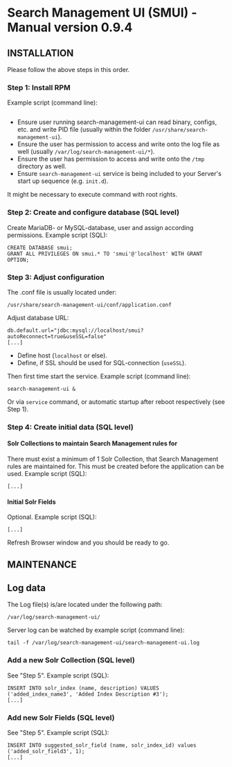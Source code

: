 # Search Management UI (SMUI) - Manual version 0.9.4

## INSTALLATION

Please follow the above steps in this order.

### Step 1: Install RPM

Example script (command line):

```rpm -i PATH/search-management-ui-VERSION.noarch.rpm
```

* Ensure user running search-management-ui can read binary, configs, etc. and write PID file (usually within the folder `/usr/share/search-management-ui`).
* Ensure the user has permission to access and write onto the log file as well (usually `/var/log/search-management-ui/*`).
* Ensure the user has permission to access and write onto the `/tmp` directory as well.
* Ensure `search-management-ui` service is being included to your Server's start up sequence (e.g. `init.d`).

It might be necessary to execute command with root rights.

### Step 2: Create and configure database (SQL level)

Create MariaDB- or MySQL-database, user and assign according permissions. Example script (SQL):

```CREATE USER 'smui'@'localhost' IDENTIFIED BY 'smui';
CREATE DATABASE smui;
GRANT ALL PRIVILEGES ON smui.* TO 'smui'@'localhost' WITH GRANT OPTION;
```

### Step 3: Adjust configuration

The .conf file is usually located under:

```/usr/share/search-management-ui/conf/application.conf```

Adjust database URL:

```[...]
db.default.url="jdbc:mysql://localhost/smui?autoReconnect=true&useSSL=false"
[...]
```

* Define host (`localhost` or else).
* Define, if SSL should be used for SQL-connection (`useSSL`).

Then first time start the service. Example script (command line):

```search-management-ui &```

Or via `service` command, or automatic startup after reboot respectively (see Step 1).

### Step 4: Create initial data (SQL level)

#### Solr Collections to maintain Search Management rules for

There must exist a minimum of 1 Solr Collection, that Search Management rules are maintained for. This must be created before the application can be used. Example script (SQL):

```INSERT INTO solr_index (name, description) VALUES ('index_name1', 'Solr Search Index');
[...]
```

#### Initial Solr Fields

Optional. Example script (SQL):

```INSERT INTO suggested_solr_field (name, solr_index_id) values ('microline1', 1);
[...]
```

Refresh Browser window and you should be ready to go.

## MAINTENANCE

## Log data

The Log file(s) is/are located under the following path:

```/var/log/search-management-ui/```

Server log can be watched by example script (command line):

```tail -f /var/log/search-management-ui/search-management-ui.log```

### Add a new Solr Collection (SQL level)

See "Step 5". Example script (SQL):

```INSERT INTO solr_index (name, description) VALUES ('added_index_name2', 'Added Index Description #2');
INSERT INTO solr_index (name, description) VALUES ('added_index_name3', 'Added Index Description #3');
[...]
```

### Add new Solr Fields (SQL level)

See "Step 5". Example script (SQL):

```INSERT INTO suggested_solr_field (name, solr_index_id) values ('added_solr_field2', 1);
INSERT INTO suggested_solr_field (name, solr_index_id) values ('added_solr_field3', 1);
[...]
```
